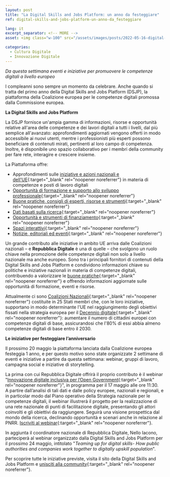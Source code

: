 ```yaml
---
layout: post
title: "La Digital Skills and Jobs Platform: un anno da festeggiare"
ref: digital-skills-and-jobs-platform-un-anno-da_festeggiare

lang: it
excerpt_separator: <!-- MORE -->
asset: <img class="w-100" src="/assets/images/posts/2022-05-16-digital-skills-and-jobs-platform-un-anno-da-festeggiare.png" alt="La Digital Skills and Jobs Platform un anno da festeggiare" />

categories:
  - Cultura Digitale
  - Innovazione Digitale
---
```


_Da questa settimana eventi e iniziative per promuovere le competenze digitali a livello europeo_

<!-- MORE -->

I compleanni sono sempre un momento da celebrare. Anche quando si tratta del primo anno della Digital Skills and Jobs Platform (DSJP), la piattaforma della Coalizione europea per le competenze digitali promossa dalla Commissione europea.

**La Digital Skills and Jobs Platform**

La DSJP fornisce un'ampia gamma di informazioni, risorse e opportunità relative all'area delle competenze e dei lavori digitali a tutti i livelli, dal più semplice all'avanzato: approfondimenti aggiornati vengono offerti in modo accessibile ai nuovi utenti, mentre i professionisti più esperti possono beneficiare di contenuti mirati, pertinenti al loro campo di competenza. Inoltre, è disponibile uno spazio collaborativo per i membri della community per fare rete, interagire e crescere insieme.

La Piattaforma offre:

- Approfondimenti sulle [iniziative e azioni nazionali e dell'UE](https://digital-skills-jobs.europa.eu/en/actions){:target="\_blank" rel="noopener noreferrer"} in materia di competenze e posti di lavoro digitali
- [Opportunità di formazione e supporto allo sviluppo professionale](https://digital-skills-jobs.europa.eu/en/opportunities){:target="\_blank" rel="noopener noreferrer"}
- [Buone pratiche, consigli di esperti, risorse e strumenti](https://digital-skills-jobs.europa.eu/en/inspiration){:target="\_blank" rel="noopener noreferrer"}
- [Dati basati sulla ricerca](https://digital-skills-jobs.europa.eu/en/inspiration/research){:target="\_blank" rel="noopener noreferrer"}
- [Opportunità e strumenti di finanziamento](https://digital-skills-jobs.europa.eu/en/opportunities/funding){:target="\_blank" rel="noopener noreferrer"}
- [Spazi interattivi](https://digital-skills-jobs.europa.eu/en/community){:target="\_blank" rel="noopener noreferrer"}
- [Notizie, editoriali ed eventi](https://digital-skills-jobs.europa.eu/en/latest){:target="\_blank" rel="noopener noreferrer"}

Un grande contributo alle iniziative in ambito UE arriva dalle Coalizioni nazionali – e **Repubblica Digitale** è una di quelle – che svolgono un ruolo chiave nella promozione delle competenze digitali non solo a livello nazionale ma anche europeo. Sono tra i principali fornitori di contenuti della Digital Skills and Jobs Platform e condividono informazioni chiave su politiche e iniziative nazionali in materia di competenze digitali, contribuendo a valorizzare le [buone pratiche](https://digital-skills-jobs.europa.eu/en/latest/news/digital-skills-italy-4-winning-projects-national-award){:target="\_blank" rel="noopener noreferrer"} e offrendo informazioni aggiornate sulle opportunità di formazione, eventi e risorse.

Attualmente ci sono [Coalizioni Nazionali](https://digital-strategy.ec.europa.eu/en/policies/national-coalitions){:target="\_blank" rel="noopener noreferrer"} costituite in 25 Stati membri che, con le loro iniziative, supportano in modo determinante l'UE nel raggiungimento degli obiettivi fissati nella strategia europea per il [Decennio digitale](https://digital-skills-jobs.europa.eu/en/actions/european-initiatives/digital-decade){:target="\_blank" rel="noopener noreferrer"}: aumentare il numero di cittadini europei con competenze digitali di base, assicurandosi che l'80% di essi abbia almeno competenze digitali di base entro il 2030.

**Le iniziative per festeggiare l’anniversario**

Il prossimo 20 maggio la piattaforma lanciata dalla Coalizione europea festeggia 1 anno, e per questo motivo sono state organizzate 2 settimane di eventi e iniziative a partire da questa settimana: webinar, gruppi di lavoro, campagna social e iniziative di storytelling.

La prima con cui Repubblica Digitale offrirà il proprio contributo è il webinar "[Innovazione digitale inclusiva per l’Open Government](http://eventipa.formez.it/node/365708){:target="\_blank" rel="noopener noreferrer"}", in programma per il 17 maggio alle ore 11:30.  
A partire dall’analisi di tali dati e dalle policy europee, nazionali e regionali, e in particolar modo dal Piano operativo della Strategia nazionale per le competenze digitali, il webinar illustrerà il progetto per la realizzazione di una rete nazionale di punti di facilitazione digitale, presentando gli attori coinvolti e gli obiettivi da raggiungere. Seguirà una visione prospettica dal mondo della ricerca, declinando opportunità e scenari anche in relazione al PNRR. [Iscriviti al webinar](http://eventipa.formez.it/node/365708){:target="\_blank" rel="noopener noreferrer"}.

In aggiunta il coordinatore nazionale di Repubblica Digitale, Nello Iacono, parteciperà al webinar organizzato dalla Digital Skills and Jobs Platform per il prossimo 24 maggio, intitolato "_Teaming up for digital skills- How public authorities and companies work together to digitally upskill population_".

Per scoprire tutte le iniziative previste, visita il sito della Digital Skills and Jobs Platform e [unisciti alla community](https://digital-skills-jobs.europa.eu/en/community){:target="\_blank" rel="noopener noreferrer"}.
